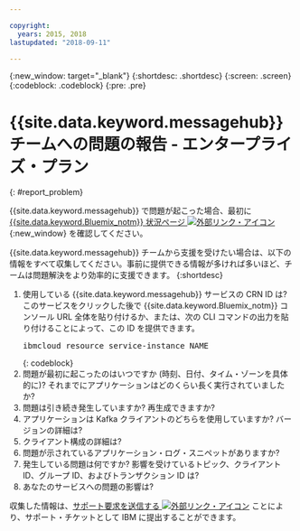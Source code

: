 ```yaml
---

copyright:
  years: 2015, 2018
lastupdated: "2018-09-11"

---
```


{:new_window: target="_blank"}
{:shortdesc: .shortdesc}
{:screen: .screen}
{:codeblock: .codeblock}
{:pre: .pre}

# {{site.data.keyword.messagehub}} チームへの問題の報告 - エンタープライズ・プラン
{: #report_problem}

{{site.data.keyword.messagehub}} で問題が起こった場合、最初に [{{site.data.keyword.Bluemix_notm}} 状況ページ ![外部リンク・アイコン](../../icons/launch-glyph.svg "外部リンク・アイコン")](https://console.bluemix.net/status){:new_window} を確認してください。

{{site.data.keyword.messagehub}} チームから支援を受けたい場合は、以下の情報をすべて収集してください。事前に提供できる情報が多ければ多いほど、チームは問題解決をより効率的に支援できます。
{:shortdesc}

1. 使用している {{site.data.keyword.messagehub}} サービスの CRN ID は?  このサービスをクリックした後で {{site.data.keyword.Bluemix_notm}} コンソール URL 全体を貼り付けるか、または、次の CLI コマンドの出力を貼り付けることによって、この ID を提供できます。<br/>
   <pre class="pre">
   ibmcloud resource service-instance NAME
   </pre>
	{: codeblock}
2. 問題が最初に起こったのはいつですか (時刻、日付、タイム・ゾーンを具体的に)?
   それまでにアプリケーションはどのくらい長く実行されていましたか?
3. 問題は引き続き発生していますか? 再生成できますか?
4. アプリケーションは Kafka クライアントのどちらを使用していますか? バージョンの詳細は?
5. クライアント構成の詳細は?
6. 問題が示されているアプリケーション・ログ・スニペットがありますか?
7. 発生している問題は何ですか? 影響を受けているトピック、クライアント ID、グループ ID、およびトランザクション ID は?
8. あなたのサービスへの問題の影響は?

収集した情報は、[サポート要求を送信する ![外部リンク・アイコン](../../icons/launch-glyph.svg "外部リンク・アイコン")](/docs/get-support/howtogetsupport.html#open-ticket) ことにより、サポート・チケットとして IBM に提出することができます。










